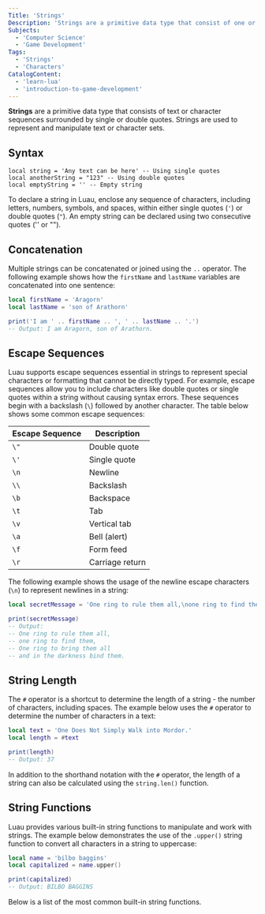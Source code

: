 ```yaml
---
Title: 'Strings'
Description: 'Strings are a primitive data type that consist of one or more characters surrounded by quotes.'
Subjects:
  - 'Computer Science'
  - 'Game Development'
Tags:
  - 'Strings'
  - 'Characters'
CatalogContent:
  - 'learn-lua'
  - 'introduction-to-game-development'
---
```


**Strings** are a primitive data type that consists of text or character sequences surrounded by single or double quotes. Strings are used to represent and manipulate text or character sets.

## Syntax

```pseudo
local string = 'Any text can be here' -- Using single quotes
local anotherString = "123" -- Using double quotes
local emptyString = '' -- Empty string
```

To declare a string in Luau, enclose any sequence of characters, including letters, numbers, symbols, and spaces, within either single quotes (`'`) or double quotes (`"`). An empty string can be declared using two consecutive quotes ('' or "").

## Concatenation

Multiple strings can be concatenated or joined using the `..` operator. The following example shows how the `firstName` and `lastName` variables are concatenated into one sentence:

```lua
local firstName = 'Aragorn'
local lastName = 'son of Arathorn'

print('I am ' .. firstName .. ', ' .. lastName .. '.')
-- Output: I am Aragorn, son of Arathorn.
```

## Escape Sequences

Luau supports escape sequences essential in strings to represent special characters or formatting that cannot be directly typed. For example, escape sequences allow you to include characters like double quotes or single quotes within a string without causing syntax errors. These sequences begin with a backslash (`\`) followed by another character. The table below shows some common escape sequences:

| Escape Sequence | Description     |
| --------------- | ----------------|
|`\"`             | Double quote    |
|`\'`             | Single quote    |
|`\n`             | Newline        |
|`\\`             | Backslash       |
|`\b`             | Backspace       |
|`\t`             | Tab             |
|`\v`             | Vertical tab    |
|`\a`             | Bell (alert)    |
|`\f`             | Form feed       |
|`\r`             | Carriage return |

The following example shows the usage of the newline escape characters (`\n`) to represent newlines in a string:

```lua
local secretMessage = 'One ring to rule them all,\none ring to find them,\nOne ring to bring them all\nand in the darkness bind them.'

print(secretMessage)
-- Output:
-- One ring to rule them all,
-- one ring to find them,
-- One ring to bring them all
-- and in the darkness bind them.
```

## String Length

The `#` operator is a shortcut to determine the length of a string - the number of characters, including spaces. The example below uses the `#` operator to determine the number of characters in a text:

```lua
local text = 'One Does Not Simply Walk into Mordor.'
local length = #text

print(length)
-- Output: 37
```

In addition to the shorthand notation with the `#` operator, the length of a string can also be calculated using the `string.len()` function.

## String Functions

Luau provides various built-in string functions to manipulate and work with strings. The example below demonstrates the use of the `.upper()` string function to convert all characters in a string to uppercase:

```lua
local name = 'bilbo baggins'
local capitalized = name.upper()

print(capitalized)
-- Output: BILBO BAGGINS
```

Below is a list of the most common built-in string functions.
